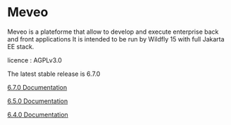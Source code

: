 Meveo
=====

Meveo is a plateforme that allow to develop and execute enterprise back and front applications
It is intended to be run by Wildfly 15 with full Jakarta EE stack.

licence : AGPLv3.0

The latest stable release is 6.7.0

[6.7.0 Documentation](6.7)

[6.5.0 Documentation](6.5)

[6.4.0 Documentation](6.4)